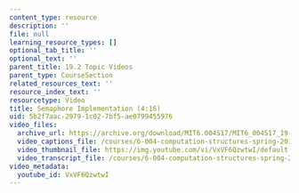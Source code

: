 ```yaml
---
content_type: resource
description: ''
file: null
learning_resource_types: []
optional_tab_title: ''
optional_text: ''
parent_title: 19.2 Topic Videos
parent_type: CourseSection
related_resources_text: ''
resource_index_text: ''
resourcetype: Video
title: Semaphore Implementation (4:16)
uid: 5b2f7aac-2979-1c02-7bf5-ae0799455976
video_files:
  archive_url: https://archive.org/download/MIT6.004S17/MIT6_004S17_19-02-04_300k.mp4
  video_captions_file: /courses/6-004-computation-structures-spring-2017/061fa962d21a5b42a7554ecfdc1089a6_VxVF6QzwtwI.vtt
  video_thumbnail_file: https://img.youtube.com/vi/VxVF6QzwtwI/default.jpg
  video_transcript_file: /courses/6-004-computation-structures-spring-2017/2bc6c3065a466d004aaab148ea39dafe_VxVF6QzwtwI.pdf
video_metadata:
  youtube_id: VxVF6QzwtwI
---
```

